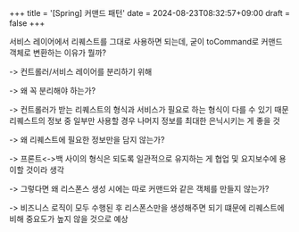 +++
title = '[Spring] 커맨드 패턴'
date = 2024-08-23T08:32:57+09:00
draft = false
+++

서비스 레이어에서 리퀘스트를 그대로 사용하면 되는데, 굳이 toCommand로 커맨드 객체로 변환하는 이유가 뭘까?

-> 컨트롤러/서비스 레이어를 분리하기 위해

-> 왜 꼭 분리해야 하는가?

-> 컨트롤러가 받는 리퀘스트의 형식과 서비스가 필요로 하는 형식이 다를 수 있기 때문  
리퀘스트의 정보 중 일부만 사용할 경우 나머지 정보를 최대한 은닉시키는 게 좋을 것

-> 왜 리퀘스트에 필요한 정보만을 담지 않는가?

-> 프론트<->백 사이의 형식은 되도록 일관적으로 유지하는 게 협업 및 요지보수에 용이할 것이라 생각

-> 그렇다면 왜 리스폰스 생성 시에는 따로 커맨드와 같은 객체를 만들지 않는가?

-> 비즈니스 로직이 모두 수행된 후 리스폰스만을 생성해주면 되기 떄문에 리퀘스트에 비해 중요도가 높지 않을 것으로 예상

